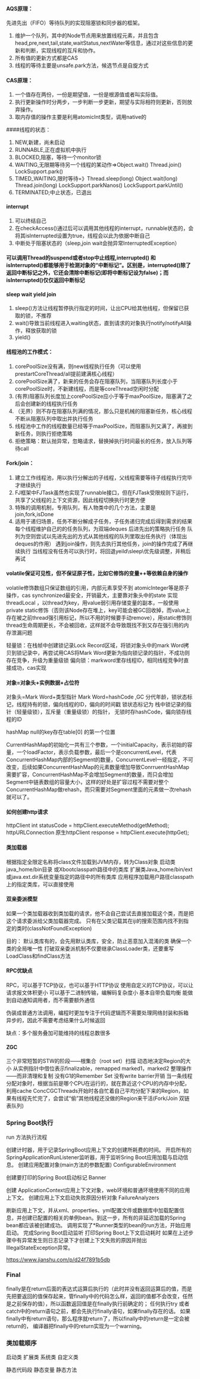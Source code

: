 #### AQS原理：
  先进先出（FIFO）等待队列的实现阻塞锁和同步器的框架。
  1. 维护一个队列，其中的Node节点用来放置线程元素，并且包含head,pre,next,tail,state,waitStatus,nextWater等信息，通过对这些信息的更新和判断，实现线程的互斥和协作。
  2. 所有值的更新方式都是CAS
  3. 线程的等待主要是unsafe.park方法，候选节点是自旋方式
#### CAS原理：
  1. 一个值存在两份，一份是期望值，一份是根源值或者叫实际值。
  2. 执行更新操作时分两步，一步判断一步更新，期望与实际相符则更新，否则放弃操作。
  3. 取内存值的操作主要是利用atomicInt类型，调用native的

####线程的状态：
1. NEW,新建，尚未启动
2.    RUNNABLE,正在虚拟机中执行
3.    BLOCKED,阻塞，等待一个monitor锁
4.    WAITING,无限期等待另一个线程的某动作=>Object.wait()   Thread.join()  LockSupport.park()
5.    TIMED_WAITING,限时等待=》Thread.sleep(long) Object.wait(long) Thread.join(long) LockSupport.parkNanos() LockSupport.parkUntil()
6.    TERMINATED;中止状态，已退出

#### interrupt
1. 可以终结自己
2. 在checkAccess()通过后可以调用其他线程的interrupt，runnable状态的，会将其isInterrupted设置为true，线程会以此为依据中断自己
3. 中断处于阻塞状态的（sleep,join wait会抛异常InterruptedException）

#### 可以调用Thread的suspend或者stop中止线程,interrupted() 和 isInterrupted()都能够用于检测对象的“中断标记”。区别是，interrupted()除了返回中断标记之外，它还会清除中断标记(即将中断标记设为false)；而isInterrupted()仅仅返回中断标记

#### sleep wait yield join
1. sleep()方法让线程暂停执行指定的时间，让出CPU给其他线程，但保留已获取的锁，不推荐
2. wait()导致当前线程进入waiting状态，直到请求的对象执行notify/notifyAll操作，释放获取的锁
3. yield()
#### 线程池的工作模式：
  1. corePoolSize没有满，则new线程执行任务（可以使用prestartCoreThread/all提前建满核心线程）
  2. corePoolSize满了，新来的任务会存在阻塞队列，当阻塞队列长度小于corePoolSize时，不新建线程，而是等coreThread空闲时分配
  3. (有界)阻塞队列长度加上corePoolSize应小于等于maxPoolSize，阻塞满了之后会创建新的线程执行任务
  3. （无界）则不存在阻塞队列满的情况，那么只是机械的阻塞新任务，核心线程不断从阻塞队列中取出并执行任务
  4. 线程池中工作的线程数量已经等于maxPoolSize，而阻塞队列又满了，再接到新任务，则执行拒绝策略
  4. 拒绝策略：默认抛异常，忽略请求，替换掉执行时间最长的任务，放入队列等待call

#### Fork/join：
1. 建立工作线程池，用以执行分解出的子线程，父线程需要等待子线程执行完毕才继续执行
2. FJ框架中FJTask虽然也实现了runnable接口，但在FJTask受限规则下运行，共享了父线程的上下文资源，因此线程切换执行时更方便
3. 特殊的调用机制，专用队列，有人物类中的几个方法，主要是join,fork,isDone
4. 适用于递归场景，任务不断分解成子任务，子任务递归完成后得到需求的结果
每个线程维护自己的的任务队列，为双端deques
后进先出的策略执行任务
队列为空则尝试以先进先出的方式从其他线程的队列里取出任务执行（体现出deques的作用）
遇到join操作，则先去执行其他任务，join的操作完成了再继续执行
当线程没有任务可以执行时，将回退yeild\sleep\优先级调整，并稍后再试


#### volatile保证可见性，但不保证原子性，比如它修饰的变量++等依赖自身的操作
volatile修饰数组只保证数组的引用，内部元素享受不到
atomicInteger等是原子操作，cas
synchronized最安全，开销最大，主要靠对象头中的state 实现
threadLocal ，以thread为key，用value弱引用存储变量的副本，一般使用private static修饰（否则该Node存在堆上，key可能会被GC回收掉，而value上存在被之前thread强引用标记，所以不用的时候要手动remove），用static修饰则thread生命周期更长，不会被回收，这样就不会导致既找不到又存在强引用的内存泄漏问题

轻量锁：在栈帧中创建锁记录Lock Record区域，将锁对象头中的mark Word拷贝到锁记录中，再尝试用CAS将Mark Word更新为指向锁记录的指针，不成功则存在竞争，升级为重量级锁
偏向锁：markword里存线程ID，相同线程竞争时直接成功，cas实现

#### 对象=对象头+实例数据+占位符
对象头=Mark Word+类型指针
Mark Word=hashCode ,GC 分代年龄，锁状态标记，线程持有的锁，偏向线程的ID，偏向的时间戳
锁状态标记为 栈中锁记录的指针（轻量级锁），互斥量（重量级锁）的指针， 无锁时存hashCode，偏向锁存线程的ID

hashMap null的key存在table[0] 的第一个位置

CurrentHashMap的初始化一共有三个参数，一个initialCapacity，表示初始的容量，一个loadFactor，表示负载参数，最后一个是concurrentLevel，代表ConcurrentHashMap内部的Segment的数量，ConcurrentLevel一经指定，不可改变，后续如果ConcurrentHashMap的元素数量增加导致ConrruentHashMap需要扩容，ConcurrentHashMap不会增加Segment的数量，而只会增加Segment中链表数组的容量大小，这样的好处是扩容过程不需要对整个ConcurrentHashMap做rehash，而只需要对Segment里面的元素做一次rehash就可以了。

#### 如何创建http请求
httpClient int statusCode = httpClient.executeMethod(getMethod);
httpURLConnection
原生httpClient  response = httpClient.execute(httpGet);

#### 类加载器
根据指定全限定名称将class文件加载到JVM内存，转为Class对象
启动类java_home/bin目录 或Xbootclasspath路径中的类库
扩展类Java_home/bin/ext或java.ext.dir系统变量指定的路径中的所有类库
应用程序加载用户路径classpath上的指定类库，可以直接使用

#### 双亲委派模型
如果一个类加载器收到类加载的请求，他不会自己尝试去直接加载这个类，而是把这个请求委派给父类加载器完成。
只有在父类记载其在iji的搜索范围内找不到指定的类时(classNotFoundException)

目的： 默认类库有的，会先用默认类库，安全，防止恶意加入混淆的类
确保一个类的全局唯一性
打破双亲委派机制不仅要继承ClassLoader类，还要重写LoadClass和findClass方法

#### RPC优缺点
RPC，可以基于TCP协议，也可以基于HTTP协议
使用自定义的TCP协议，可以让请求报文体积更小
可以基于二进制传输，编解码复杂度小
基本自带负载均衡
能做到自动通知调用者，而不需要额外通信

伪装成普通方法调用，编程时更加专注于代码逻辑而不需要处理网络封装和拆箱
异步的，因此不需要考虑结果什么时候返回

缺点：多个服务叠加可能维持的线程总数很多


#### ZGC
三个非常短暂的STW的阶段——根集合（root set）扫描
动态地决定Region的大小
从实例指针中借位表示finalizable，remapped marked1，marked2
整理操作——而非清理和复制
没有G1的Remember Set 没有write barrier开销
当一条线程分配对象时，根据当前是哪个CPU在运行的，就在靠近这个CPU的内存中分配，利用cache
ConcCGCThreads开始时各自忙着自己平均分配下来的Region，如果有线程先忙完了，会尝试“偷”其他线程还没做的Region来干活(Fork/Join 双链表队列)

### Spring Boot执行
run 方法执行流程

创建计时器，用于记录SpringBoot应用上下文的创建所耗费的时间。
开启所有的SpringApplicationRunListener监听器，用于监听Sring Boot应用加载与启动信息。
创建应用配置对象(main方法的参数配置) ConfigurableEnvironment

创建要打印的Spring Boot启动标记 Banner

创建 ApplicationContext应用上下文对象，web环境和普通环境使用不同的应用上下文。
创建应用上下文启动失败原因分析对象 FailureAnalyzers

刷新应用上下文，并从xml、properties、yml配置文件或数据库中加载配置信息，并创建已配置的相关的单例bean。到这一步，所有的非延迟加载的Spring bean都应该被创建成功。
调用实现了*Runner类型的bean的run方法，开始应用启动。
完成Spring Boot启动监听
打印Spring Boot上下文启动耗时
如果在上述步骤中有异常发生则日志记录下才创建上下文失败的原因并抛出IllegalStateException异常。

https://www.jianshu.com/p/d24f7891b5db

### Final
finally是在return后面的表达式运算后执行的（此时并没有返回运算后的值，而是先把要返回的值保存起来，管finally中的代码怎么样，返回的值都不会改变，任然是之前保存的值），所以函数返回值是在finally执行前确定的；
任何执行try 或者catch中的return语句之前，都会先执行finally语句，如果finally存在的话。
如果finally中有return语句，那么程序就return了，所以finally中的return是一定会被return的，
编译器把finally中的return实现为一个warning。


### 类加载顺序
启动类
扩展类
系统类
自定义类

静态代码段
静态变量
静态方法
